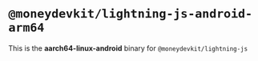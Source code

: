 # `@moneydevkit/lightning-js-android-arm64`

This is the **aarch64-linux-android** binary for `@moneydevkit/lightning-js`
